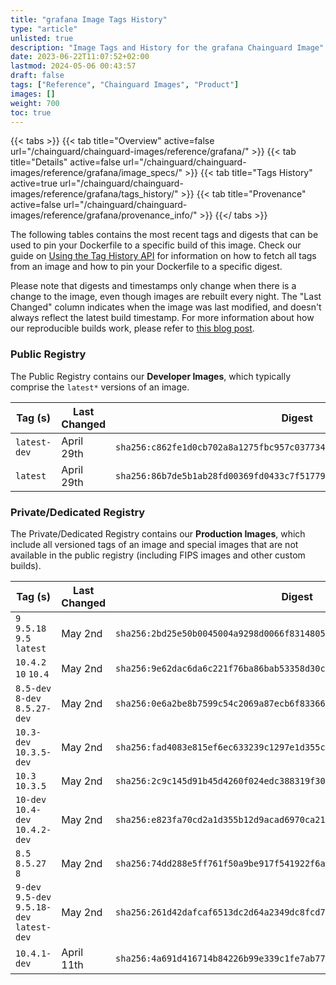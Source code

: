 ```yaml
---
title: "grafana Image Tags History"
type: "article"
unlisted: true
description: "Image Tags and History for the grafana Chainguard Image"
date: 2023-06-22T11:07:52+02:00
lastmod: 2024-05-06 00:43:57
draft: false
tags: ["Reference", "Chainguard Images", "Product"]
images: []
weight: 700
toc: true
---
```


{{< tabs >}}
{{< tab title="Overview" active=false url="/chainguard/chainguard-images/reference/grafana/" >}}
{{< tab title="Details" active=false url="/chainguard/chainguard-images/reference/grafana/image_specs/" >}}
{{< tab title="Tags History" active=true url="/chainguard/chainguard-images/reference/grafana/tags_history/" >}}
{{< tab title="Provenance" active=false url="/chainguard/chainguard-images/reference/grafana/provenance_info/" >}}
{{</ tabs >}}

The following tables contains the most recent tags and digests that can be used to pin your Dockerfile to a specific build of this image. Check our guide on [Using the Tag History API](/chainguard/chainguard-images/using-the-tag-history-api/) for information on how to fetch all tags from an image and how to pin your Dockerfile to a specific digest.

Please note that digests and timestamps only change when there is a change to the image, even though images are rebuilt every night. The "Last Changed" column indicates when the image was last modified, and doesn't always reflect the latest build timestamp. For more information about how our reproducible builds work, please refer to [this blog post](https://www.chainguard.dev/unchained/reproducing-chainguards-reproducible-image-builds).

### Public Registry
The Public Registry contains our **Developer Images**, which typically comprise the `latest*` versions of an image.

| Tag (s)       | Last Changed | Digest                                                                    |
|---------------|--------------|---------------------------------------------------------------------------|
|  `latest-dev` | April 29th   | `sha256:c862fe1d0cb702a8a1275fbc957c03773420a94e02f2cccd5201ef99ac39bf4e` |
|  `latest`     | April 29th   | `sha256:86b7de5b1ab28fd00369fd0433c7f517792973d0a2e56d6beba11f98dd38fa4e` |


### Private/Dedicated Registry
The Private/Dedicated Registry contains our **Production Images**, which include all versioned tags of an image and special images that are not available in the public registry (including FIPS images and other custom builds).

| Tag (s)                                      | Last Changed | Digest                                                                    |
|----------------------------------------------|--------------|---------------------------------------------------------------------------|
|  `9` `9.5.18` `9.5` `latest`                 | May 2nd      | `sha256:2bd25e50b0045004a9298d0066f83148050e4e1b6ed2d2951fd066cdff984200` |
|  `10.4.2` `10` `10.4`                        | May 2nd      | `sha256:9e62dac6da6c221f76ba86bab53358d30cbb666651cc9bc7a1b2ac16243e81c6` |
|  `8.5-dev` `8-dev` `8.5.27-dev`              | May 2nd      | `sha256:0e6a2be8b7599c54c2069a87ecb6f83366c4ea1bdbbbf912b3001b22c3de3afb` |
|  `10.3-dev` `10.3.5-dev`                     | May 2nd      | `sha256:fad4083e815ef6ec633239c1297e1d355c6569e27bd5fa662e2e0b9daf34b05b` |
|  `10.3` `10.3.5`                             | May 2nd      | `sha256:2c9c145d91b45d4260f024edc388319f30bd55f4cf90762be819e811d69b3261` |
|  `10-dev` `10.4-dev` `10.4.2-dev`            | May 2nd      | `sha256:e823fa70cd2a1d355b12d9acad6970ca212157c1164e24d91dfe0a0d99d954a7` |
|  `8.5` `8.5.27` `8`                          | May 2nd      | `sha256:74dd288e5ff761f50a9be917f541922f6a805770067fc182045a222cb5521e59` |
|  `9-dev` `9.5-dev` `9.5.18-dev` `latest-dev` | May 2nd      | `sha256:261d42dafcaf6513dc2d64a2349dc8fcd75ae208bd9507f5b9baa382600a9a3e` |
|  `10.4.1-dev`                                | April 11th   | `sha256:4a691d416714b84226b99e339c1fe7ab77c71cc3c870e74ccdf0d3db94404b5e` |

